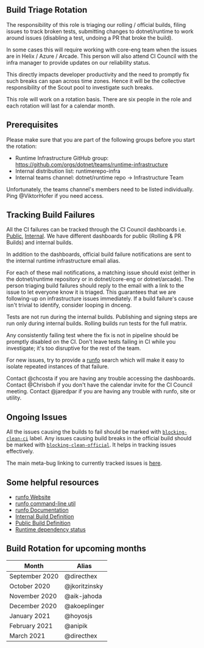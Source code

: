 ## Build Triage Rotation

The responsibility of this role is triaging our rolling / official builds, filing issues to track broken tests, submitting changes to dotnet/runtime to work around issues (disabling a test, undoing a PR that broke the build).

In some cases this will require working with core-eng team when the issues are in Helix / Azure / Arcade. This person will also attend CI Council with the infra manager to provide updates on our reliability status.

This directly impacts developer productivity and the need to promptly fix such breaks can span across time zones. Hence it will be the collective responsibility of the Scout pool to investigate such breaks.

This role will work on a rotation basis. There are six people in the role and each rotation will last for a calendar month.

## Prerequisites
Please make sure that you are part of the following groups before you start the rotation:
- Runtime Infrastructure GitHub group: https://github.com/orgs/dotnet/teams/runtime-infrastructure
- Internal distribution list: runtimerepo-infra
- Internal teams channel: dotnet/runtime repo -> Infrastructure Team

Unfortunately, the teams channel's members need to be listed individually. Ping @ViktorHofer if you need access.

## Tracking Build Failures
All the CI failures can be tracked through the CI Council dashboards i.e. [Public](https://dev.azure.com/dnceng/public/_dashboards/dashboard/40ac4990-3498-4b3a-85dd-2ffde961d672), [Internal](https://dev.azure.com/dnceng/internal/_dashboards/dashboard/e1bb572d-a2b0-488f-a58a-54c73a547f0d).
We have different dashboards for public (Rolling & PR Builds) and internal builds.

In addition to the dashboards, official build failure notifications are sent to the internal runtime infrastructure email alias.

For each of these mail notifications, a matching issue should exist (either in the dotnet/runtime repository or in dotnet/core-eng or dotnet/arcade). The person triaging build failures should reply to the email with a link to the issue to let everyone know it is triaged. This guarantees that we are following-up on infrastructure issues immediately. If a build failure's cause isn't trivial to identify, consider looping in dnceng.

Tests are not run during the internal builds. Publishing and signing steps are run only during internal builds. Rolling builds run tests for the full matrix.

Any consistently failing test where the fix is not in pipeline should be promptly disabled on the CI. Don't leave tests failing in CI while you investigate; it's too disruptive for the rest of the team.

For new issues, try to provide a [runfo](https://runfo.azurewebsites.net/) search which will make it easy to isolate repeated instances of that failure.

Contact @chcosta if you are having any trouble accessing the dashboards.
Contact @Chrisboh if you don't have the calendar invite for the CI Council meeting.
Contact @jaredpar if you are having any trouble with runfo, site or utility.

## Ongoing Issues

All the issues causing the builds to fail should be marked with [`blocking-clean-ci`](https://github.com/dotnet/runtime/issues?q=is%3Aissue+is%3Aopen+label%3Ablocking-clean-ci) label.
Any issues causing build breaks in the official build should be marked with [`blocking-clean-official`](https://github.com/dotnet/runtime/issues?q=is%3Aissue+is%3Aopen+label%3Ablocking-clean-official).
It helps in tracking issues effectively.

The main meta-bug linking to currently tracked issues is [here](https://github.com/dotnet/runtime/issues/702).

## Some helpful resources
- [runfo Website](https://runfo.azurewebsites.net/)
- [runfo command-line util](https://github.com/jaredpar/devops-util)
- [runfo Documentation](https://github.com/jaredpar/devops-util/tree/master/runfo)
- [Internal Build Definition](https://dev.azure.com/dnceng/internal/_build?definitionId=679)
- [Public Build Definition](https://dev.azure.com/dnceng/public/_build?definitionId=686)
- [Runtime dependency status](https://maestro-prod.westus2.cloudapp.azure.com/1296/https:%2F%2Fgithub.com%2Fdotnet%2Fruntime/latest/graph)

## Build Rotation for upcoming months

| Month | Alias  |
|-------|-----------|
| September 2020 | @directhex |
| October 2020   | @jkoritzinsky |
| November 2020  | @aik-jahoda |
| December 2020  | @akoeplinger |
| January 2021   | @hoyosjs |
| February 2021  | @anipik |
| March 2021  | @directhex |
